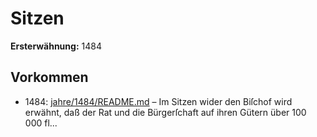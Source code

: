 # Sitzen

**Ersterwähnung:** 1484

## Vorkommen
- 1484: [jahre/1484/README.md](../jahre/1484/README.md) – Im Sitzen wider den Biſchof wird erwähnt, daß der
Rat und die Bürgerſchaft auf ihren Gütern über 100 000 fl...

